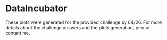 # DataIncubator

These plots were generated for the provided challenge by 04/26. For more details about the challenge answers and the plots generation, please contant me.
